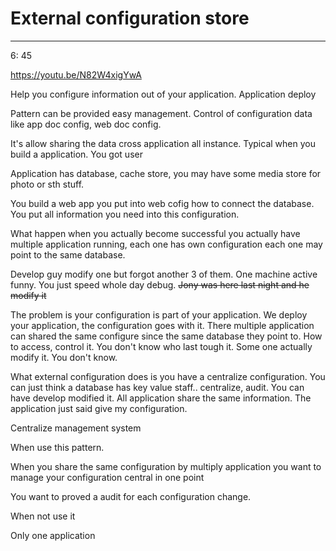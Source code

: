 # External configuration store



---

6: 45

<https://youtu.be/N82W4xigYwA>

Help you configure information out of your application. Application deploy



Pattern can be provided easy management. Control of configuration data like app doc config, web doc config.

It's allow sharing the data cross application all instance. Typical when you build a application. You got user

Application has database, cache store, you may have some media store for photo or sth stuff.

You build a web app you put into web cofig how to connect the database. You put all information you need into this configuration.

What happen when you actually become successful you actually have multiple application running, each one has own configuration each one may point to the same database.

Develop guy modify one but forgot another 3 of them. One machine active funny. You just speed whole day debug. ~~Jony was here last night and he modify it~~

The problem is your configuration is part of your application. We deploy your application, the configuration goes with it. There multiple application can shared the same configure since the same database they point to. How to access, control it. You don't know who last tough it. Some one actually modify it. You don't know.



What external configuration does is you have a centralize configuration. You can just think a database has key value staff.. centralize, audit. You can have develop modified it. All application share the same information. The application just said give my configuration.

Centralize management system

When use this pattern.

When you share the same configuration by multiply application you want to manage your configuration central in one point

You want to proved a audit for each configuration change.



When not use it

Only one application
